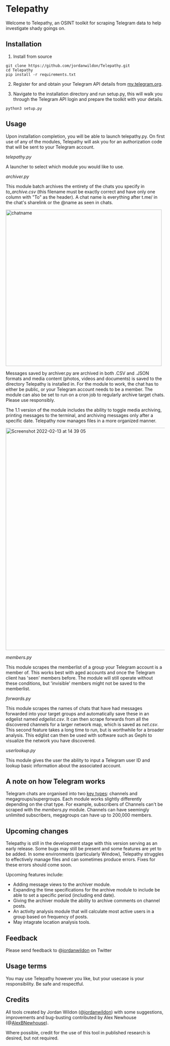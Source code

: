 # Telepathy

Welcome to Telepathy, an OSINT toolkit for scraping Telegram data to help investigate shady goings on.

## Installation

1. Install from source

```
git clone https://github.com/jordanwildon/Telepathy.git
cd Telepathy
pip install -r requirements.txt
```

2. Register for and obtain your Telegram API details from [my.telegram.org][1].

3. Navigate to the installation directory and run setup.py, this will walk you through the Telegram API login and prepare the toolkit with your details.

```
python3 setup.py
```

## Usage

Upon installation completion, you will be able to launch telepathy.py. On first use of any of the modules, Telepathy will ask you for an authorization code that will be sent to your Telegram account.

_telepathy.py_

A launcher to select which module you would like to use.

_archiver.py_

This module batch archives the entirety of the chats you specify in _to_archive.csv_ (this filename must be exactly correct and have only one column with "To" as the header). A chat name is everything after t.me/ in the chat's sharelink or the @name as seen in chats.

<img width="494" alt="chatname" src="https://user-images.githubusercontent.com/88871159/151660067-160848bc-7e4e-487c-94c5-4985fe639892.png">

Messages saved by archiver.py are archived in both .CSV and .JSON formats and media content (photos, videos and documents) is saved to the directory Telepathy is installed in. For the module to work, the chat has to either be public, or your Telegram account needs to be a member. The module can also be set to run on a cron job to regularly archive target chats. Please use responsibly.

The 1.1 version of the module includes the ability to toggle media archiving, printing messages to the terminal, and archiving messages only after a specific date. Telepathy now manages files in a more organized manner.

<img width="702" alt="Screenshot 2022-02-13 at 14 39 05" src="https://user-images.githubusercontent.com/88871159/153755736-e89deba0-34c8-4865-a9a3-cfa04489bc6b.png">

_members.py_

This module scrapes the memberlist of a group your Telegram account is a member of. This works best with aged accounts and once the Telegram client has 'seen' members before. The module will still operate without these conditions, but 'invisible' members might not be saved to the memberlist.

_forwards.py_

This module scrapes the names of chats that have had messages forwarded into your target groups and automatically save these in an edgelist named _edgelist.csv_. It can then scrape forwards from all the discovered channels for a larger network map, which is saved as _net.csv_. This second feature takes a long time to run, but is worthwhile for a broader analysis. This edglist can then be used with software such as Gephi to visualize the network you have discovered.

_userlookup.py_

This module gives the user the ability to input a Telegram user ID and lookup basic information about the associated account.

## A note on how Telegram works

Telegram chats are organised into two [key types][2]: channels and megagroups/supergroups. Each module works slightly differently depending on the chat type. For example, subscribers of Channels can't be scraped with the _members.py_ module. Channels can have seemingly unlimited subscribers, megagroups can have up to 200,000 members.

## Upcoming changes
Telepathy is still in the development stage with this version serving as an early release. Some bugs may still be present and some features are yet to be added. In some environments (particularly Window), Telepathy struggles to effectively manage files and can sometimes produce errors. Fixes for these errors should come soon. 

Upcoming features include:
  - Adding message views to the archiver module.
  - Expanding the time specifications for the archive module to include be able to set a specific period (including end date).
  - Giving the archiver module the ability to archive comments on channel posts.
  - An activity analysis module that will calculate most active users in a group based on frequency of posts.
  - May intagrate location analysis tools.

## Feedback

Please send feedback to @[jordanwildon][3] on Twitter

## Usage terms

You may use Telepathy however you like, but your usecase is your responsibility. Be safe and respectful.

## Credits

All tools created by Jordan Wildon (@[jordanwildon][3]) with some suggestions, improvements and bug-busting contributed by Alex Newhouse (@[AlexBNewhouse][4]).

Where possible, credit for the use of this tool in published research is desired, but not required.

[1]: <https://my.telegram.org/auth?to=apps> "Telegram API"
[2]: <https://core.telegram.org/api/channel> "Telegram chat types"
[3]: <https://www.twitter.com/jordanwildon> "@jordanwildon"
[4]: <https://www.twitter.com/AlexBNewhouse> "@AlexBNewhouse"
